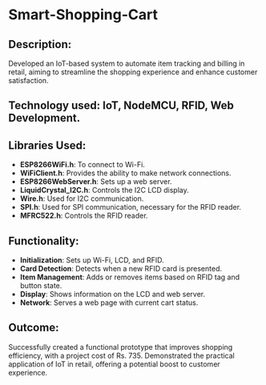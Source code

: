 # Smart-Shopping-Cart

## Description:
Developed an IoT-based system to automate item tracking and billing in retail, aiming to streamline the shopping experience and enhance customer satisfaction.

## Technology used: IoT, NodeMCU, RFID, Web Development.
## Libraries Used:

- **ESP8266WiFi.h**: To connect to Wi-Fi.
- **WiFiClient.h**: Provides the ability to make network connections.
- **ESP8266WebServer.h**: Sets up a web server.
- **LiquidCrystal_I2C.h**: Controls the I2C LCD display.
- **Wire.h**: Used for I2C communication.
- **SPI.h**: Used for SPI communication, necessary for the RFID reader.
- **MFRC522.h**: Controls the RFID reader.

## Functionality:

- **Initialization**: Sets up Wi-Fi, LCD, and RFID.
- **Card Detection**: Detects when a new RFID card is presented.
- **Item Management**: Adds or removes items based on RFID tag and button state.
- **Display**: Shows information on the LCD and web server.
- **Network**: Serves a web page with current cart status.

## Outcome:
Successfully created a functional prototype that improves shopping efficiency, with a project cost of Rs. 735. Demonstrated the practical application of IoT in retail, offering a potential boost to customer experience.
